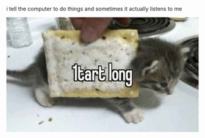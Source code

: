 i tell the computer to do things and sometimes it actually listens to me
<!--START_SECTION:update_image-->
<img src=https://raw.githubusercontent.com/sneakykestrel/sneakykestrel/main/.github/images/1-tart-long.png height="" width="" align=left alt=kitty />
<!--END_SECTION:update_image-->

